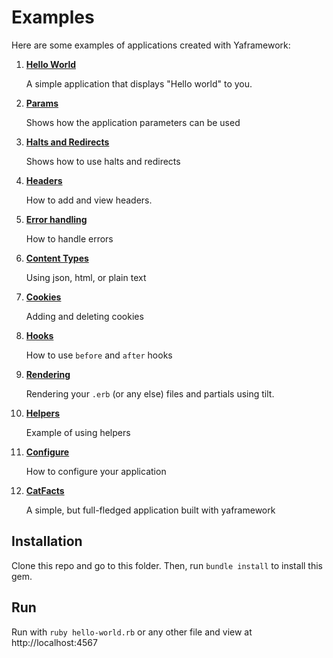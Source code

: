 # Examples

Here are some examples of applications created with Yaframework:

1. [**Hello World**](https://github.com/maxbarsukov/yaframework/blob/master/examples/hello_world.rb)

   A simple application that displays "Hello world" to you.


2. [**Params**](https://github.com/maxbarsukov/yaframework/blob/master/examples/params.rb)

   Shows how the application parameters can be used


3. [**Halts and Redirects**](https://github.com/maxbarsukov/yaframework/blob/master/examples/halts_and_redirects.rb)

   Shows how to use halts and redirects


4. [**Headers**](https://github.com/maxbarsukov/yaframework/blob/master/examples/headers.rb)

   How to add and view headers.


5. [**Error handling**](https://github.com/maxbarsukov/yaframework/blob/master/examples/error_handling.rb)

   How to handle errors


6. [**Content Types**](https://github.com/maxbarsukov/yaframework/blob/master/examples/content_types.rb)

   Using json, html, or plain text


7. [**Cookies**](https://github.com/maxbarsukov/yaframework/blob/master/examples/cookies.rb)

   Adding and deleting cookies


8. [**Hooks**](https://github.com/maxbarsukov/yaframework/blob/master/examples/before_after_hooks.rb)

   How to use `before` and `after` hooks


9. [**Rendering**](https://github.com/maxbarsukov/yaframework/tree/master/examples/rendering)

   Rendering your `.erb` (or any else) files and partials using tilt.


10. [**Helpers**](https://github.com/maxbarsukov/yaframework/blob/master/examples/helpers.rb)

    Example of using helpers


11. [**Configure**](https://github.com/maxbarsukov/yaframework/blob/master/examples/configure.rb)

    How to configure your application


12. [**CatFacts**](https://github.com/maxbarsukov/catfacts-yaframework)

    A simple, but full-fledged application built with yaframework


## Installation

Clone this repo and go to this folder.
Then, run `bundle install` to install this gem.

## Run

Run with `ruby hello-world.rb` or any other file and view at http://localhost:4567
